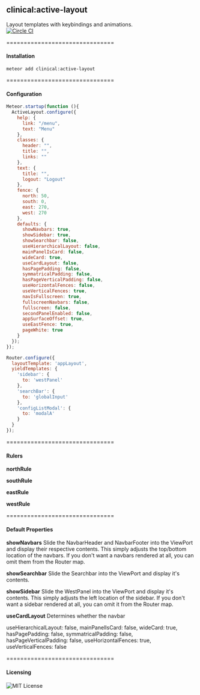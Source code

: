 ## clinical:active-layout
Layout templates with keybindings and animations.  
[![Circle CI](https://circleci.com/gh/clinical-meteor/active-layout/tree/master.svg?style=svg)](https://circleci.com/gh/clinical-meteor/active-layout/tree/master)

===============================
#### Installation

````
meteor add clinical:active-layout
````


===============================
#### Configuration

````js
Meteor.startup(function (){
  ActiveLayout.configure({
    help: {
      link: "/menu",
      text: "Menu"
    },
    classes: {
      header: "",
      title: "",
      links: ""
    },
    text: {
      title: "",
      logout: "Logout"
    },
    fence: {
      north: 50,
      south: 0,
      east: 270,
      west: 270
    },
    defaults: {
      showNavbars: true,
      showSidebar: true,
      showSearchbar: false,
      useHierarchicalLayout: false,
      mainPanelIsCard: false,
      wideCard: true,
      useCardLayout: false,
      hasPagePadding: false,
      symmatricalPadding: false,
      hasPageVerticalPadding: false,
      useHorizontalFences: false,
      useVerticalFences: true,
      navIsFullscreen: true,
      fullscreenNavbars: false,
      fullscreen: false,
      secondPanelEnabled: false,
      appSurfaceOffset: true,
      useEastFence: true,
      pageWhite: true
    }
  });
});
````


````js
Router.configure({
  layoutTemplate: 'appLayout',
  yieldTemplates: {
    'sidebar': {
      to: 'westPanel'
    },
    'searchBar': {
      to: 'globalInput'
    },
    'configListModal': {
      to: 'modalA'
    }
  }
});
````

===============================
#### Rulers


**northRule**

**southRule**

**eastRule**

**westRule**

===============================
#### Default Properties

**showNavbars**
Slide the NavbarHeader and NavbarFooter into the ViewPort and display their respective contents.  This simply adjusts the top/bottom location of the navbars.  If you don't want a navbars rendered at all, you can omit them from the Router map.

**showSearchbar**
Slide the Searchbar into the ViewPort and display it's contents.

**showSidebar**
Slide the WestPanel into the ViewPort and display it's contents.  This simply adjusts the left location of the sidebar.  If you don't want a sidebar rendered at all, you can omit it from the Router map.



**useCardLayout**
Determines whether the navbar


useHierarchicalLayout: false,
mainPanelIsCard: false,
wideCard: true,
hasPagePadding: false,
symmatricalPadding: false,
hasPageVerticalPadding: false,
useHorizontalFences: true,
useVerticalFences: false



===============================
#### Licensing  

![MIT License](https://img.shields.io/badge/license-MIT-blue.svg)
